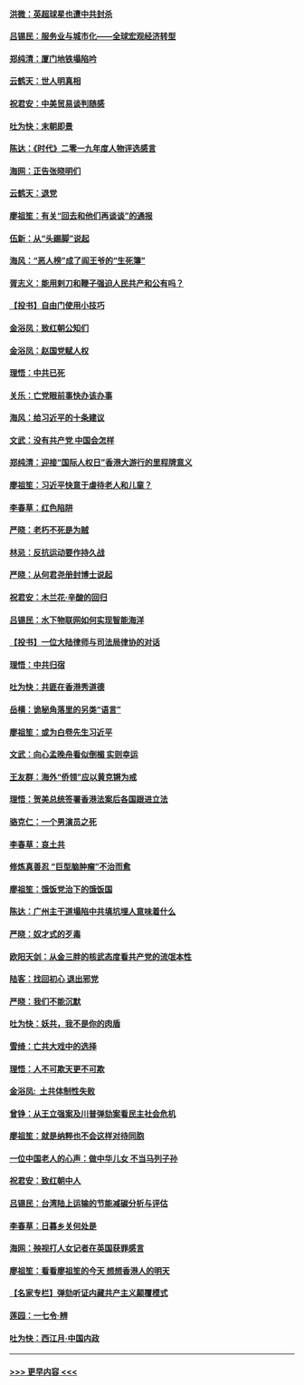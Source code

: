 #### [洪微：英超球星也遭中共封杀](../pages/nsc993/n11727243.md?t=12172055) 
#### [吕锡民：服务业与城市化——全球宏观经济转型](../pages/nsc993/n11725845.md?t=12172055) 
#### [郑纯清：厦门地铁塌陷吟](../pages/nsc993/n11725813.md?t=12172055) 
#### [云鹤天：世人明真相](../pages/nsc993/n11725621.md?t=12172055) 
#### [祝君安：中美贸易谈判随感](../pages/nsc993/n11725609.md?t=12172055) 
#### [吐为快：末朝即景](../pages/nsc993/n11723365.md?t=12172055) 
#### [陈达：《时代》二零一九年度人物评选感言](../pages/nsc993/n11723337.md?t=12172055) 
#### [海网：正告张晓明们](../pages/nsc993/n11723228.md?t=12172055) 
#### [云鹤天：退党](../pages/nsc993/n11723056.md?t=12172055) 
#### [廖祖笙：有关“回去和他们再谈谈”的通报](../pages/nsc993/n11722442.md?t=12172055) 
#### [伍新：从“头踢脚”说起](../pages/nsc993/n11722429.md?t=12172055) 
#### [海风：“恶人榜”成了阎王爷的“生死簿”](../pages/nsc993/n11722272.md?t=12172055) 
#### [胥志义：能用剌刀和鞭子强迫人民共产和公有吗？](../pages/nsc993/n11720569.md?t=12172055) 
#### [【投书】自由门使用小技巧](../pages/nsc993/n11720180.md?t=12172055) 
#### [金浴凤：致红朝公知们](../pages/nsc993/n11720563.md?t=12172055) 
#### [金浴凤：赵国党赋人权](../pages/nsc993/n11720533.md?t=12172055) 
#### [理悟：中共已死](../pages/nsc993/n11720233.md?t=12172055) 
#### [关乐：亡党眼前事快办该办事](../pages/nsc993/n11719160.md?t=12172055) 
#### [海风：给习近平的十条建议](../pages/nsc993/n11717616.md?t=12172055) 
#### [文武：没有共产党 中国会怎样](../pages/nsc993/n11717584.md?t=12172055) 
#### [郑纯清：迎接“国际人权日”香港大游行的里程牌意义](../pages/nsc993/n11717417.md?t=12172055) 
#### [廖祖笙：习近平快意于虐待老人和儿童？](../pages/nsc993/n11715313.md?t=12172055) 
#### [李春草：红色陷阱](../pages/nsc993/n11715029.md?t=12172055) 
#### [严晓：老朽不死是为贼](../pages/nsc993/n11712910.md?t=12172055) 
#### [林忌：反抗运动要作持久战](../pages/nsc993/n11712623.md?t=12172055) 
#### [严晓：从何君尧册封博士说起](../pages/nsc993/n11712465.md?t=12172055) 
#### [祝君安：木兰花·辛酸的回归](../pages/nsc993/n11712381.md?t=12172055) 
#### [吕锡民：水下物联网如何实现智能海洋](../pages/nsc993/n11711158.md?t=12172055) 
#### [【投书】一位大陆律师与司法局律协的对话](../pages/nsc993/n11709675.md?t=12172055) 
#### [理悟：中共归宿](../pages/nsc993/n11710059.md?t=12172055) 
#### [吐为快：共匪在香港秀道德](../pages/nsc993/n11709979.md?t=12172055) 
#### [岳横：诡秘角落里的另类“语言”](../pages/nsc993/n11709792.md?t=12172055) 
#### [廖祖笙：或为白卷先生习近平](../pages/nsc993/n11708330.md?t=12172055) 
#### [文武：向心孟晚舟看似倒楣 实则幸运](../pages/nsc993/n11708236.md?t=12172055) 
#### [王友群：海外“侨领”应以黄克锵为戒](../pages/nsc993/n11706176.md?t=12172055) 
#### [理悟：贺美总统签署香港法案后各国跟进立法](../pages/nsc993/n11706853.md?t=12172055) 
#### [骆克仁：一个男演员之死](../pages/nsc993/n11706677.md?t=12172055) 
#### [李春草：哀土共](../pages/nsc993/n11706255.md?t=12172055) 
#### [修炼真善忍 “巨型脑肿瘤”不治而愈](../pages/nsc993/n11705340.md?t=12172055) 
#### [廖祖笙：饿饭党治下的饿饭国](../pages/nsc993/n11705085.md?t=12172055) 
#### [陈达：广州主干道塌陷中共填坑埋人意味着什么](../pages/nsc993/n11705046.md?t=12172055) 
#### [严晓：奴才式的歹毒](../pages/nsc993/n11704826.md?t=12172055) 
#### [欧阳天剑：从金三胖的核武态度看共产党的流氓本性](../pages/nsc993/n11702238.md?t=12172055) 
#### [陆客：找回初心 退出邪党](../pages/nsc993/n11702213.md?t=12172055) 
#### [严晓：我们不能沉默](../pages/nsc993/n11702110.md?t=12172055) 
#### [吐为快：妖共，我不是你的肉盾](../pages/nsc993/n11701366.md?t=12172055) 
#### [雪绮：亡共大戏中的选择](../pages/nsc993/n11699922.md?t=12172055) 
#### [理悟：人不可欺天更不可欺](../pages/nsc993/n11699657.md?t=12172055) 
#### [金浴凤:  土共体制性失败](../pages/nsc993/n11699361.md?t=12172055) 
#### [曾铮：从王立强案及川普弹劾案看民主社会危机](../pages/nsc993/n11699318.md?t=12172055) 
#### [廖祖笙：就是纳粹也不会这样对待同胞](../pages/nsc993/n11697658.md?t=12172055) 
#### [一位中国老人的心声：做中华儿女 不当马列子孙](../pages/nsc993/n11697525.md?t=12172055) 
#### [祝君安：致红朝中人](../pages/nsc993/n11697518.md?t=12172055) 
#### [吕锡民：台湾陆上运输的节能减碳分析与评估](../pages/nsc993/n11694983.md?t=12172055) 
#### [李春草：日暮乡关何处是](../pages/nsc993/n11694805.md?t=12172055) 
#### [海网：殃视打人女记者在英国获罪感言](../pages/nsc993/n11693832.md?t=12172055) 
#### [廖祖笙：看看廖祖笙的今天 想想香港人的明天](../pages/nsc993/n11693707.md?t=12172055) 
#### [【名家专栏】弹劾听证内藏共产主义颠覆模式](../pages/nsc993/n11693563.md?t=12172055) 
#### [莲园：一七令‧辨](../pages/nsc993/n11692558.md?t=12172055) 
#### [吐为快：西江月·中国内政](../pages/nsc993/n11692071.md?t=12172055) 

----
#### [ >>> 更早内容 <<< ](../indexes/nsc993-earlier.md)
